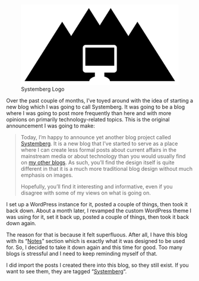 <figure><img loading="lazy" decoding="async" src="systemberg-logo.jpg" alt="Systemberg Logo"><figcaption>Systemberg Logo</figcaption></figure>

Over the past couple of months, I’ve toyed around with the idea of starting a new blog which I was going to call Systemberg. It was going to be a blog where I was going to post more frequently than here and with more opinions on primarily technology-related topics. This is the original announcement I was going to make:

> Today, I’m happy to announce yet another blog project called [Systemberg](https://www.systemberg.com). It is a new blog that I’ve started to serve as a place where I can create less formal posts about current affairs in the mainstream media or about technology than you would usually find on [my other blogs](https://blog.alexseifert.com/other-blogs/). As such, you’ll find the design itself is quite different in that it is a much more traditional blog design without much emphasis on images.
> 
> Hopefully, you’ll find it interesting and informative, even if you disagree with some of my views on what is going on.

I set up a WordPress instance for it, posted a couple of things, then took it back down. About a month later, I revamped the custom WordPress theme I was using for it, set it back up, posted a couple of things, then took it back down again.

The reason for that is because it felt superfluous. After all, I have this blog with its “[Notes](https://blog.alexseifert.com/category/notes/)” section which is exactly what it was designed to be used for. So, I decided to take it down again and this time for good. Too many blogs is stressful and I need to keep reminding myself of that.

I did import the posts I created there into this blog, so they still exist. If you want to see them, they are tagged “[Systemberg](https://blog.alexseifert.com/tag/systemberg/)“.